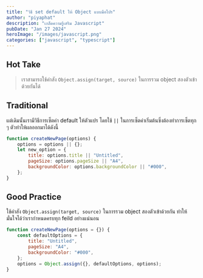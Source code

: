 ```yaml
---
title: "วิธี set default ให้ Object แบบมือโปร"
author: "piyaphat"
description: "เกล็ดความรู้เสริม Javascript"
pubDate: "Jan 27 2024"
heroImage: "/images/javascript.png"
categories: ["javascript", "typescript"]
---
```


## Hot Take

> เราสามารถใช้คำสัง `Object.assign(target, source)` ในการรวม object สองตัวเข้าด้วยกันได้

## Traditional

แต่เดิมนั้นเรามีวิธีการเซ็ตค่า default ให้ตัวแปร โดยใช้ `||` ในการเซ็ตค่าเริ่มต้นซึ่งต้องทำการเซ็ตทุก ๆ ตัวทำให้ผลออกมาได้ดังนี้

```js
function createNewPage(options) {
    options = options || {};
    let new_option = {
        title: options.title || "Untitled",
        pageSize: options.pageSize || "A4",
        backgroundColor: options.backgroundColor || "#000",
    };
}
```

## Good Practice

ใช้คำสัง `Object.assign(target, source)` ในการรวม object สองตัวเข้าด้วยกัน ทำให้มั่นใจได้ว่าเรากำหนดครบทุก feild อย่างแน่นอน

```js
function createNewPage(options = {}) {
    const defaultOptions = {
        title: "Untitled",
        pageSize: "A4",
        backgroundColor: "#000",
    };
    options = Object.assign({}, defaultOptions, options);
}
```
